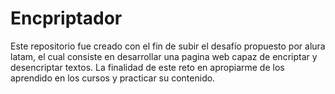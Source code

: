 # Encpriptador

Este repositorio fue creado con el fin de subir el desafío propuesto por alura latam, el cual consiste en desarrollar una pagina web capaz de encriptar y desencriptar textos. La finalidad de este reto en apropiarme de los aprendido en los cursos y practicar su contenido.
